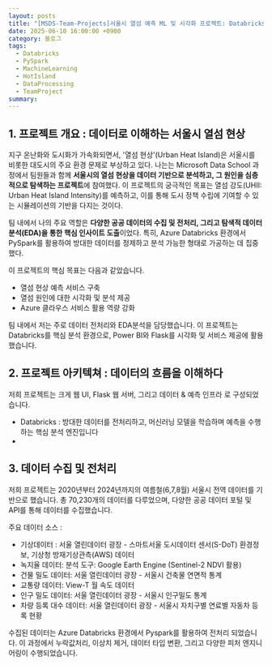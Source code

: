 ```yaml
---
layout: posts
title: "[MSDS-Team-Projects]서울시 열섬 예측 ML 및 시각화 프로젝트: Databricks 활용 회고"
date: 2025-06-10 16:00:00 +0900
category: 블로그
tags:
  - Databricks
  - PySpark
  - MachineLearning
  - HotIsland
  - DataProcessing
  - TeamProject
summary:
---
```

## 1. 프로젝트 개요 : 데이터로 이해하는 서울시 열섬 현상
지구 온난화와 도시화가 가속화되면서, '열섬 현상'(Urban Heat Island)은 서울시를 비롯한 대도시의 주요 환경 문제로 부상하고 있다. 
나는는 Microsoft Data School 과정에서 팀원들과 함께 **서울시의 열섬 현상을 데이터 기반으로 분석하고, 그 원인을 심층적으로 탐색하는 프로젝트**에 참여했다. 
이 프로젝트의 궁극적인 목표는 열섬 강도(UHII: Urban Heat Island Intensity)를 예측하고, 이를 통해 도시 정책 수립에 기여할 수 있는 시뮬레이션의 기반을 다지는 것이다.

팀 내에서 나의 주요 역할은 **다양한 공공 데이터의 수집 및 전처리, 그리고 탐색적 데이터 분석(EDA)을 통한 핵심 인사이트 도출**이었다. 특히, Azure Databricks 환경에서 PySpark를 활용하여 방대한 데이터를 정제하고 분석 가능한 형태로 가공하는 데 집중했다.

이 프로젝트의 핵심 목표는 다음과 같았습니다.
- 열섬 현상 예측 서비스 구축
- 열섬 원인에 대한 시각화 및 분석 제공
- Azure 클라우스 서비스 활용 역량 강화

팀 내에서 저는 주로 데이터 전처리와 EDA분석을 담당했습니다.
이 프로젝트는 Databricks를 핵심 분석 환경으로, Power BI와 Flask를 시각화 및 서비스 제공에 활용했습니다.

## 2. 프로젝트 아키텍쳐 : 데이터의 흐름을 이해하다

저희 프로젝트는 크게 웹 UI, Flask 웹 서버, 그리고 데이터 & 예측 인프라 로 구성되었습니다.

- Databricks : 방대한 데이터를 전처리하고, 머신러닝 모델을 학습하며 예측을 수행하는 핵심 분석 엔진입니다
-

## 3. 데이터 수집 및 전처리 

저희 프로젝트는 2020년부터 2024년까지의 여름철(6,7,8월) 서울시 전역 데이터를 기반으로 했습니다. 총 70,230개의 데이터를 다루었으며, 다양한 공공 데이터 포털 및 API를 통해 데이터를 수집했습니다.

주요 데이터 소스 : 
- 기상데이터 : 서울 열린데이터 광장 - 스마트서울 도시데이터 센서(S-DoT) 환경정보, 기상청 방재기상관측(AWS) 데이터
- 녹지율 데이터: 분석 도구: Google Earth Engine (Sentinel-2 NDVI 활용)
- 건물 밀도 데이터: 서울 열린데이터 광장 - 서울시 건축물 연면적 통계
- 교통량 데이터: View-T 월 속도 데이터
- 인구 밀도 데이터: 서울 열린데이터 광장 - 서울시 인구밀도 통계
- 차량 등록 대수 데이터: 서울 열린데이터 광장 - 서울시 자치구별 연료별 자동차 등록 현황

수집된 데이터는 Azure Databricks 환경에서 Pyspark를 활용하여 전처리 되었습니다.
이 과정에서 누락값처리, 이상치 제거, 데이터 타입 변환, 그리고 다양한 피처 엔지니어링이 수행되었습니다.